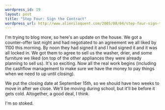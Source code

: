 ```yaml
--- 
wordpress_id: 19
layout: post
title: "Step Four: Sign the Contract"
wordpress_url: http://www.alieniloquent.com/2005/08/04/step-four-sign-the-contract/
---
```

I'm trying to blog more, so here's an update on the house.  We got a counter-offer last night and had negotiated to an agreement we all liked by 1100 this morning.  By noon they had signed it and I had signed it and it was all locked in.  We got them to agree to sell us the washer, drier, and some furniture we liked (on top of the other appliances they were already planning to sell us).  It's so exciting.  Now all the real work begins (including the cashflow management to make sure we have the money to pay things when we need to up until closing).

We put the closing date at September 15th, so we should have two weeks to move in after we close.  We'll be moving during school, but it'll be before it gets cold.  Altogether, a good deal, I think.

I'm so stoked.
